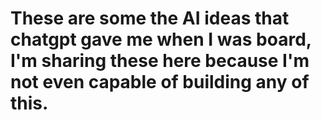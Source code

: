 # These are some the AI ideas that chatgpt gave me when I was board, I'm sharing these here because I'm not even capable of building any of this.